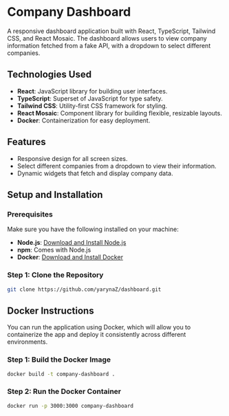 # Company Dashboard

A responsive dashboard application built with React, TypeScript, Tailwind CSS, and React Mosaic. The dashboard allows users to view company information fetched from a fake API, with a dropdown to select different companies.

## Technologies Used

- **React**: JavaScript library for building user interfaces.
- **TypeScript**: Superset of JavaScript for type safety.
- **Tailwind CSS**: Utility-first CSS framework for styling.
- **React Mosaic**: Component library for building flexible, resizable layouts.
- **Docker**: Containerization for easy deployment.

## Features

- Responsive design for all screen sizes.
- Select different companies from a dropdown to view their information.
- Dynamic widgets that fetch and display company data.

## Setup and Installation

### Prerequisites

Make sure you have the following installed on your machine:

- **Node.js**: [Download and Install Node.js](https://nodejs.org/)
- **npm**: Comes with Node.js
- **Docker**: [Download and Install Docker](https://www.docker.com/get-started)

### Step 1: Clone the Repository

```bash
git clone https://github.com/yarynaZ/dashboard.git
```
## Docker Instructions

You can run the application using Docker, which will allow you to containerize the app and deploy it consistently across different environments.

### Step 1: Build  the Docker Image

```bash
docker build -t company-dashboard .
```

### Step 2: Run the Docker Container

```bash
docker run -p 3000:3000 company-dashboard
```




